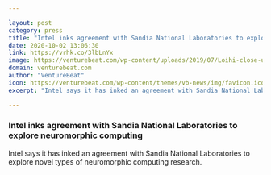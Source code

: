 ```yaml
---

layout: post
category: press
title: "Intel inks agreement with Sandia National Laboratories to explore neuromorphic computing"
date: 2020-10-02 13:06:30
link: https://vrhk.co/3lbLnYx
image: https://venturebeat.com/wp-content/uploads/2019/07/Loihi-close-up-e1584209140290.jpg?w=1200&strip=all
domain: venturebeat.com
author: "VentureBeat"
icon: https://venturebeat.com/wp-content/themes/vb-news/img/favicon.ico
excerpt: "Intel says it has inked an agreement with Sandia National Laboratories to explore novel types of neuromorphic computing research."

---
```


### Intel inks agreement with Sandia National Laboratories to explore neuromorphic computing

Intel says it has inked an agreement with Sandia National Laboratories to explore novel types of neuromorphic computing research.